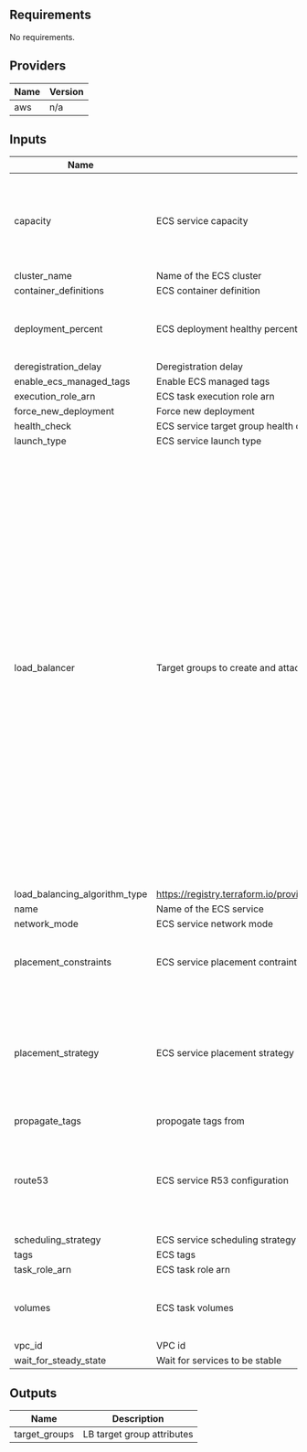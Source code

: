## Requirements

No requirements.

## Providers

| Name | Version |
|------|---------|
| aws | n/a |

## Inputs

| Name | Description | Type | Default | Required |
|------|-------------|------|---------|:--------:|
| capacity | ECS service capacity | <pre>object({<br>    min            = number<br>    max            = number<br>    desired        = number<br>    enable_scaling = bool<br>    target_value   = number<br>  })</pre> | n/a | yes |
| cluster\_name | Name of the ECS cluster | `string` | n/a | yes |
| container\_definitions | ECS container definition | `string` | n/a | yes |
| deployment\_percent | ECS deployment healthy percentage | <pre>object({<br>    max_healthy_percent = number<br>    min_healthy_percent = number<br>  })</pre> | <pre>{<br>  "max_percent": 100,<br>  "min_healthy_percent": 0<br>}</pre> | no |
| deregistration\_delay | Deregistration delay | `number` | `60` | no |
| enable\_ecs\_managed\_tags | Enable ECS managed tags | `bool` | `true` | no |
| execution\_role\_arn | ECS task execution role arn | `string` | `null` | no |
| force\_new\_deployment | Force new deployment | `bool` | `false` | no |
| health\_check | ECS service target group health check configuration | `map(string)` | `{}` | no |
| launch\_type | ECS service launch type | `string` | `"EC2"` | no |
| load\_balancer | Target groups to create and attach to the load balancer | <pre>map(object({<br>    listener_arn                  = string<br>    load_balancing_algorithm_type = string<br>    deregistration_delay          = number<br>    container_port                = number<br>    protocol                      = string<br>    health_check = object({<br>      enabled             = bool<br>      healthy_threshold   = number<br>      matcher             = string<br>      interval            = number<br>      path                = string<br>      port                = number<br>      protocol            = string<br>      timeout             = number<br>      unhealthy_threshold = number<br>    })<br>    stickiness = object({<br>      enabled         = bool<br>      type            = string<br>      cookie_duration = number<br>      cookie_name     = string<br>    })<br>    condition_host_header_values  = list(string)<br>    condition_path_pattern_values = list(string)<br>    aws_route53_record = list(object({<br>      zone_id = string<br>      name    = string<br>      type    = string<br>      alias = object({<br>        name                   = string<br>        zone_id                = string<br>        evaluate_target_health = bool<br>      })<br>    }))<br>  }))</pre> | n/a | yes |
| load\_balancing\_algorithm\_type | https://registry.terraform.io/providers/hashicorp/aws/latest/docs/resources/lb_target_group#load_balancing_algorithm_type | `string` | `"least_outstanding_requests"` | no |
| name | Name of the ECS service | `string` | n/a | yes |
| network\_mode | ECS service network mode | `string` | `"bridge"` | no |
| placement\_constraints | ECS service placement contraints | <pre>list(object({<br>    type       = string<br>    expression = string<br>  }))</pre> | `[]` | no |
| placement\_strategy | ECS service placement strategy | <pre>list(object({<br>    field = string<br>    type  = string<br>  }))</pre> | <pre>[<br>  {<br>    "field": "attribute:ecs.availability-zone",<br>    "type": "spread"<br>  },<br>  {<br>    "field": "memory",<br>    "type": "binpack"<br>  }<br>]</pre> | no |
| propagate\_tags | propogate tags from | `string` | `"SERVICE"` | no |
| route53 | ECS service R53 configuration | <pre>list(object({<br>    zone_id                = string<br>    name                   = string<br>    type                   = string<br>    alias_name             = string<br>    alias_zone_id          = string<br>    evaluate_target_health = bool<br>  }))</pre> | `[]` | no |
| scheduling\_strategy | ECS service scheduling strategy | `string` | `"REPLICA"` | no |
| tags | ECS tags | `map(string)` | `{}` | no |
| task\_role\_arn | ECS task role arn | `string` | n/a | yes |
| volumes | ECS task volumes | <pre>list(object({<br>    name      = string<br>    host_path = string<br>  }))</pre> | `[]` | no |
| vpc\_id | VPC id | `string` | n/a | yes |
| wait\_for\_steady\_state | Wait for services to be stable | `bool` | `true` | no |

## Outputs

| Name | Description |
|------|-------------|
| target\_groups | LB target group attributes |
